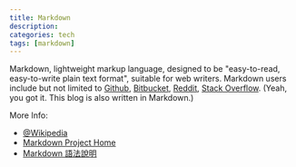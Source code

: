 ```yaml
---
title: Markdown
description:
categories: tech
tags: [markdown]
---
```


Markdown, lightweight markup language, designed to be "easy-to-read, easy-to-write plain text format", suitable for web writers. Markdown users include but not limited to [Github][], [Bitbucket][], [Reddit][], [Stack Overflow][]. (Yeah, you got it. This blog is also written in Markdown.)

[Github]: https://github.com/
[Bitbucket]: https://bitbucket.org/
[Reddit]: http://www.reddit.com/
[Stack Overflow]: http://stackoverflow.com/


More Info:

* [@Wikipedia](http://en.wikipedia.org/wiki/Markdown)
* [Markdown Project Home](http://daringfireball.net/projects/markdown/)
* [Markdown 語法說明](http://markdown.tw/)
